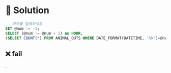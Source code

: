 # 📕 Solution

```sql
-- 코드를 입력하세요
SET @num := -1;
SELECT (@num := @num + 1) as HOUR,
(SELECT COUNT(*) FROM ANIMAL_OUTS WHERE DATE_FORMAT(DATETIME, '%k')=@num) as COUNT FROM ANIMAL_OUTS WHERE @num < 23 ORDER BY HOUR;
```

## ❌ fail

.
